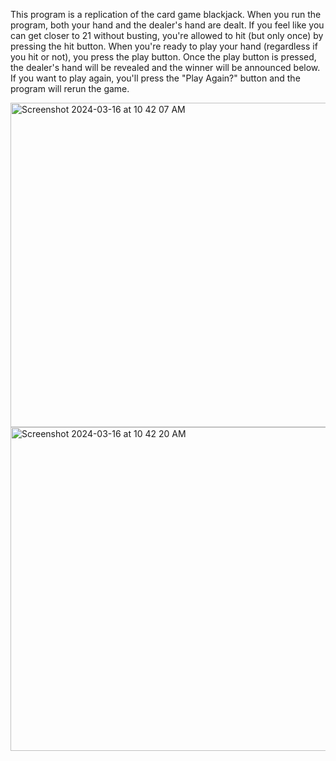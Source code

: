 This program is a replication of the card game blackjack. When you run the program, both your hand and the dealer's hand are dealt. If you feel like you can get closer to 21 without busting, you're allowed to hit (but only once) by pressing the hit button. When you're ready to play your hand (regardless if you hit or not), you press the play button. Once the play button is pressed, the dealer's hand will be revealed and the winner will be announced below. If you want to play again, you'll press the "Play Again?" button and the program will rerun the game.

<img width="519" alt="Screenshot 2024-03-16 at 10 42 07 AM" src="https://github.com/leaane/Blackjack/assets/144187222/2357ebc3-4837-46b4-8245-91136cacdbb3">
<img width="518" alt="Screenshot 2024-03-16 at 10 42 20 AM" src="https://github.com/leaane/Blackjack/assets/144187222/0c2d670e-58c0-45a0-91c1-6088d3ce9253">
